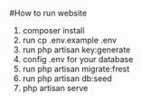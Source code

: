 #How to run website

1. composer install
2. run cp .env.example .env
3. run php artisan key:generate
4. config .env for your database
5. run php artisan migrate:frest
6. run php artisan db:seed
7. php artisan serve
